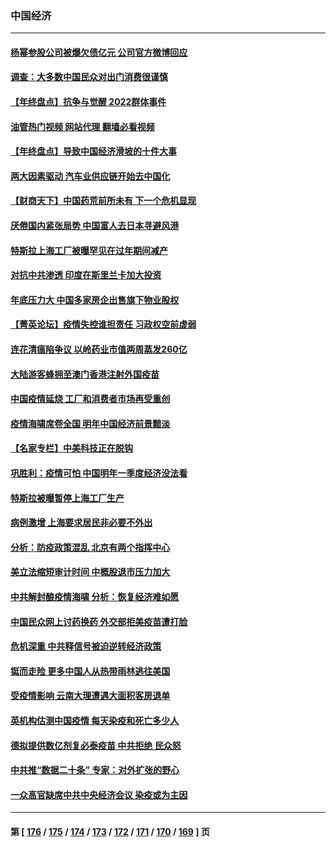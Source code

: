 ### 中国经济
---
#### [杨幂参股公司被爆欠债亿元 公司官方微博回应](../../pages/ncid283/n13894649.md?12301245) 
#### [调查：大多数中国民众对出门消费很谨慎](../../pages/ncid283/n13894551.md?12301245) 
#### [【年终盘点】抗争与觉醒 2022群体事件](../../pages/ncid283/n13888314.md?12301245) 
#### [油管热门视频 网站代理 翻墙必看视频](http://138.2.39.72:81/youtube.html?epic-marker?12301245)
#### [【年终盘点】导致中国经济滑坡的十件大事](../../pages/ncid283/n13893109.md?12301245) 
#### [两大因素驱动 汽车业供应链开始去中国化](../../pages/ncid283/n13893093.md?12301245) 
#### [【财商天下】中国药荒前所未有 下一个危机显现](../../pages/ncid283/n13893140.md?12301245) 
#### [厌倦国内紧张局势 中国富人去日本寻避风港](../../pages/ncid283/n13893099.md?12301245) 
#### [特斯拉上海工厂被曝罕见在过年期间减产](../../pages/ncid283/n13892995.md?12301245) 
#### [对抗中共渗透 印度在斯里兰卡加大投资](../../pages/ncid283/n13892887.md?12301245) 
#### [年底压力大 中国多家房企出售旗下物业股权](../../pages/ncid283/n13892216.md?12301245) 
#### [【菁英论坛】疫情失控谁担责任 习政权空前虚弱](../../pages/ncid283/n13892293.md?12301245) 
#### [连花清瘟陷争议 以岭药业市值两周蒸发260亿](../../pages/ncid283/n13892219.md?12301245) 
#### [大陆游客蜂拥至澳门香港注射外国疫苗](../../pages/ncid283/n13892276.md?12301245) 
#### [中国疫情延烧 工厂和消费者市场再受重创](../../pages/ncid283/n13892223.md?12301245) 
#### [疫情海啸席卷全国 明年中国经济前景黯淡](../../pages/ncid283/n13891800.md?12301245) 
#### [【名家专栏】中美科技正在脱钩](../../pages/ncid283/n13891658.md?12301245) 
#### [巩胜利：疫情可怕 中国明年一季度经济没法看](../../pages/ncid283/n13891127.md?12301245) 
#### [特斯拉被曝暂停上海工厂生产](../../pages/ncid283/n13891165.md?12301245) 
#### [病例激增 上海要求居民非必要不外出](../../pages/ncid283/n13891020.md?12301245) 
#### [分析：防疫政策混乱 北京有两个指挥中心](../../pages/ncid283/n13890791.md?12301245) 
#### [美立法缩短审计时间 中概股退市压力加大](../../pages/ncid283/n13890825.md?12301245) 
#### [中共解封酿疫情海啸 分析：恢复经济难如愿](../../pages/ncid283/n13890684.md?12301245) 
#### [中国民众网上讨药换药 外交部拒美疫苗遭打脸](../../pages/ncid283/n13890551.md?12301245) 
#### [危机深重 中共释信号被迫逆转经济政策](../../pages/ncid283/n13890171.md?12301245) 
#### [铤而走险 更多中国人从热带雨林逃往美国](../../pages/ncid283/n13889947.md?12301245) 
#### [受疫情影响 云南大理遭遇大面积客房退单](../../pages/ncid283/n13889946.md?12301245) 
#### [英机构估测中国疫情 每天染疫和死亡多少人](../../pages/ncid283/n13889902.md?12301245) 
#### [德拟提供数亿剂复必泰疫苗 中共拒绝 民众怒](../../pages/ncid283/n13889761.md?12301245) 
#### [中共推“数据二十条” 专家：对外扩张的野心](../../pages/ncid283/n13889277.md?12301245) 
#### [一众高官缺席中共中央经济会议 染疫或为主因](../../pages/ncid283/n13889370.md?12301245) 

---
#### 第 [ [176](./176.md?12301245) / [175](./175.md?12301245) / [174](./174.md?12301245) / [173](./173.md?12301245) / [172](./172.md?12301245) / [171](./171.md?12301245) / [170](./170.md?12301245) / [169](./169.md?12301245) ] 页
